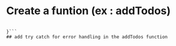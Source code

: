 # Create a funtion (ex : addTodos)
```const addTodos = ()=>{
    
}```
## add try catch for error handling in the addTodos function
